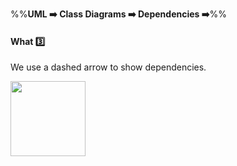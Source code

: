 <link rel="stylesheet" href="{{baseUrl}}/css/textbook.css">

<div class="website-content">

%%**UML :arrow_right: Class Diagrams :arrow_right: Dependencies :arrow_right:**%%

#### What :three:

<div id="main">

We use a dashed arrow to show dependencies.

<img src="{{baseUrl}}/uml/classDiagrams/dependencies/what/images/notation.png" height="120" />
<p/>

</div>
</div>
